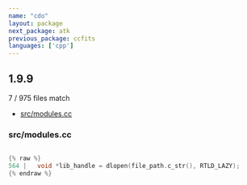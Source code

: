 ```yaml
---
name: "cdo"
layout: package
next_package: atk
previous_package: ccfits
languages: ['cpp']
---
```

## 1.9.9
7 / 975 files match

 - [src/modules.cc](#srcmodulescc)

### src/modules.cc

```cpp

{% raw %}
564 |   void *lib_handle = dlopen(file_path.c_str(), RTLD_LAZY);
{% endraw %}

```